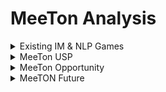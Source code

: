 # MeeTon Analysis



<details>

<summary>Existing IM &#x26; NLP Games</summary>

1\. Gaming app: &#x20;

"Among Us", an NLP-enabled murder game built with IM to find out which player is the killer.&#x20;

2\. Social media platform and IM software games:&#x20;

"Mystic Messenger" on Messenger game platform, a game where players talk to virtual characters and understand and respond to their words and emotions but do not require chatbots to conduct conversations.

</details>

<details>

<summary>MeeTon USP</summary>

There is no social game related to chatbots on the market's social media platforms and instant messengers. Current games use IM and NLP technology to facilitate player interaction and cooperation/competition.

</details>

<details>

<summary>MeeTon Opportunity</summary>

We are to integrate social fission playability including multiplayer's dialogue and interaction into the design of MeeTon game themes and content.

</details>

<details>

<summary>MeeTON Future</summary>

MeeTON will not only focus on interpersonal playability among players but open up MeeTON as a user-defined AI treasure hunter in game design, allowing everyone to create different personality virtual treasure hunters on Telegram, encouraging more people to participate in this treasure hunt game and achieve large-scale breakthroughs.

</details>
